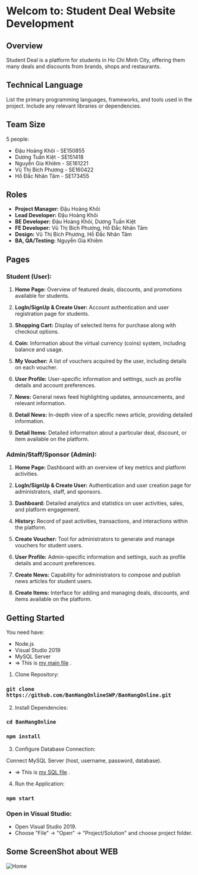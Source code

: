 # Welcom to: Student Deal Website Development

#### 

## Overview

Student Deal is a platform for students in Ho Chi
Minh City, offering them many deals and discounts from
brands, shops and restaurants.

## Technical Language

List the primary programming languages, frameworks, and tools used in the project. Include any relevant libraries or dependencies.

## Team Size
5 people:
- Đậu Hoàng Khôi - SE150855
- Dương	Tuấn	Kiệt - SE151418
- Nguyễn Gia Khiêm - SE161221
- Vũ Thị Bích Phương - SE160422
- Hồ Đắc Nhân Tâm - SE173455

## Roles

- **Project Manager:** Đậu Hoàng Khôi
- **Lead Developer:** Đậu Hoàng Khôi
- **BE Developer:** Đậu Hoàng Khôi, Dương	Tuấn	Kiệt
- **FE Developer:** Vũ Thị Bích Phương, Hồ Đắc Nhân Tâm
- **Design:** Vũ Thị Bích Phương, Hồ Đắc Nhân Tâm
- **BA, QA/Testing:** Nguyễn Gia Khiêm

## Pages

### Student (User):

1. **Home Page:** Overview of featured deals, discounts, and promotions available for students.
   
2. **LogIn/SignUp & Create User:** Account authentication and user registration page for students.
   
3. **Shopping Cart:** Display of selected items for purchase along with checkout options.

4. **Coin:** Information about the virtual currency (coins) system, including balance and usage.

5. **My Voucher:** A list of vouchers acquired by the user, including details on each voucher.

6. **User Profile:** User-specific information and settings, such as profile details and account preferences.

7. **News:** General news feed highlighting updates, announcements, and relevant information.

8. **Detail News:** In-depth view of a specific news article, providing detailed information.

9. **Detail Items:** Detailed information about a particular deal, discount, or item available on the platform.

### Admin/Staff/Sponsor (Admin):

1. **Home Page:** Dashboard with an overview of key metrics and platform activities.

2. **LogIn/SignUp & Create User:** Authentication and user creation page for administrators, staff, and sponsors.

3. **Dashboard:** Detailed analytics and statistics on user activities, sales, and platform engagement.

4. **History:** Record of past activities, transactions, and interactions within the platform.

5. **Create Voucher:** Tool for administrators to generate and manage vouchers for student users.

6. **User Profile:** Admin-specific information and settings, such as profile details and account preferences.

7. **Create News:** Capability for administrators to compose and publish news articles for student users.

8. **Create Items:** Interface for adding and managing deals, discounts, and items available on the platform.


## Getting Started

You need have:
- Node.js
- Visual Studio 2019
- MySQL Server
- => This is [my main file](https://github.com/BanHangOnlineSWP/BanHangOnline/tree/main/WEB%20Student%20Deal%20Project) .

1. Clone Repository:

 ### `git clone https://github.com/BanHangOnlineSWP/BanHangOnline.git`
 
2. Install Dependencies:
   
### `cd BanHangOnline`
### `npm install`

3. Configure Database Connection:

Connect MySQL Server (host, username, password, database).
- => This is [my SQL file](https://github.com/BanHangOnlineSWP/BanHangOnline/tree/main/Database) .
  
4. Run the Application:
 
### `npm start`

### Open in Visual Studio:

- Open Visual Studio 2019.
- Choose "File" -> "Open" -> "Project/Solution" and choose project folder.
  
## Some ScreenShot about WEB

![Home](#)


